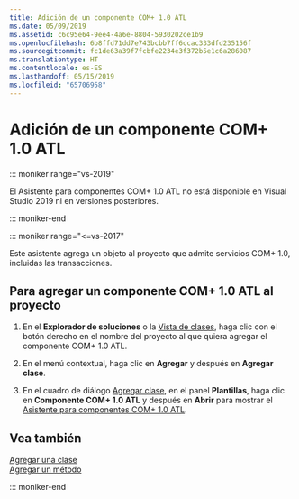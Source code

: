 ```yaml
---
title: Adición de un componente COM+ 1.0 ATL
ms.date: 05/09/2019
ms.assetid: c6c95e64-9ee4-4a6e-8804-5930202ce1b9
ms.openlocfilehash: 6b8ffd71dd7e743bcbb7ff6ccac333dfd235156f
ms.sourcegitcommit: fc1de63a39f7fcbfe2234e3f372b5e1c6a286087
ms.translationtype: HT
ms.contentlocale: es-ES
ms.lasthandoff: 05/15/2019
ms.locfileid: "65706958"
---
```

# <a name="adding-an-atl-com-10-component"></a>Adición de un componente COM+ 1.0 ATL


::: moniker range="vs-2019"

El Asistente para componentes COM+ 1.0 ATL no está disponible en Visual Studio 2019 ni en versiones posteriores.

::: moniker-end

::: moniker range="<=vs-2017"

Este asistente agrega un objeto al proyecto que admite servicios COM+ 1.0, incluidas las transacciones.

## <a name="to-add-an-atl-com-10-component-to-your-project"></a>Para agregar un componente COM+ 1.0 ATL al proyecto

1. En el **Explorador de soluciones** o la [Vista de clases](/visualstudio/ide/viewing-the-structure-of-code), haga clic con el botón derecho en el nombre del proyecto al que quiera agregar el componente COM+ 1.0 ATL.

1. En el menú contextual, haga clic en **Agregar** y después en **Agregar clase**.

1. En el cuadro de diálogo [Agregar clase](../../ide/add-class-dialog-box.md), en el panel **Plantillas**, haga clic en **Componente COM+ 1.0 ATL** y después en **Abrir** para mostrar el [Asistente para componentes COM+ 1.0 ATL](../../atl/reference/atl-com-plus-1-0-component-wizard.md).

## <a name="see-also"></a>Vea también

[Agregar una clase](../../ide/adding-a-class-visual-cpp.md)<br/>
[Agregar un método](../../ide/adding-a-method-visual-cpp.md)

::: moniker-end



